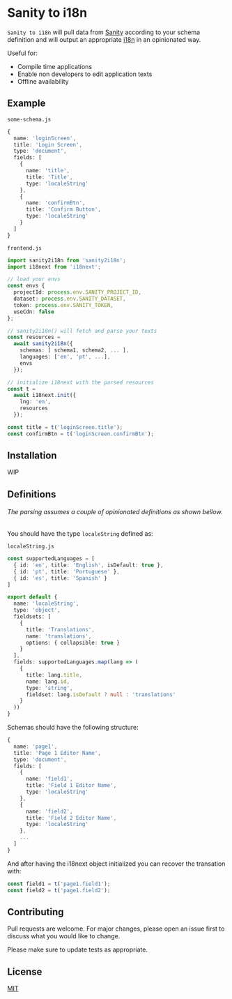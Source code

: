 # Sanity to i18n

`Sanity to i18n` will pull data from [Sanity](https://www.sanity.io/) according to your schema definition and will output an appropriate [i18n](https://www.i18next.com/) in an opinionated way.

Useful for:

* Compile time applications
* Enable non developers to edit application texts
* Offline availability

## Example

`some-schema.js`
```ts
{
  name: 'loginScreen',
  title: 'Login Screen',
  type: 'document',
  fields: [
    {
      name: 'title',
      title: 'Title',
      type: 'localeString'
    },
    {
      name: 'confirmBtn',
      title: 'Confirm Button',
      type: 'localeString'
    }
  ]
}
```

`frontend.js`
```ts
import sanity2i18n from 'sanity2i18n';
import i18next from 'i18next';

// load your envs
const envs {
  projectId: process.env.SANITY_PROJECT_ID,
  dataset: process.env.SANITY_DATASET,
  token: process.env.SANITY_TOKEN,
  useCdn: false
};

// sanity2i18n() will fetch and parse your texts
const resources =
  await sanity2i18n({
    schemas: [ schema1, schema2, ... ],
    languages: ['en', 'pt', ...],
    envs
  });

// initialize i18next with the parsed resources
const t =
  await i18next.init({
    lng: 'en',
    resources
  });

const title = t('loginScreen.title');
const confirmBtn = t('loginScreen.confirmBtn');
```

## Installation

WIP

## Definitions

###### The parsing assumes a couple of opinionated definitions as shown bellow.

You should have the type `localeString` defined as:

`localeString.js`
```ts
const supportedLanguages = [
  { id: 'en', title: 'English', isDefault: true },
  { id: 'pt', title: 'Portuguese' },
  { id: 'es', title: 'Spanish' }
]

export default {
  name: 'localeString',
  type: 'object',
  fieldsets: [
    {
      title: 'Translations',
      name: 'translations',
      options: { collapsible: true }
    }
  ],
  fields: supportedLanguages.map(lang => (
    {
      title: lang.title,
      name: lang.id,
      type: 'string',
      fieldset: lang.isDefault ? null : 'translations'
    }
  ))
}
```

Schemas should have the following structure:

```ts
{
  name: 'page1',
  title: 'Page 1 Editor Name',
  type: 'document',
  fields: [
    {
      name: 'field1',
      title: 'Field 1 Editor Name',
      type: 'localeString'
    },
    {
      name: 'field2',
      title: 'Field 2 Editor Name',
      type: 'localeString'
    },
    ...
  ]
}
```

And after having the i18next object initialized you can recover the transation with:

```ts
const field1 = t('page1.field1');
const field2 = t('page1.field2');
```

## Contributing
Pull requests are welcome. For major changes, please open an issue first to discuss what you would like to change.

Please make sure to update tests as appropriate.

## License
[MIT](https://choosealicense.com/licenses/mit/)
